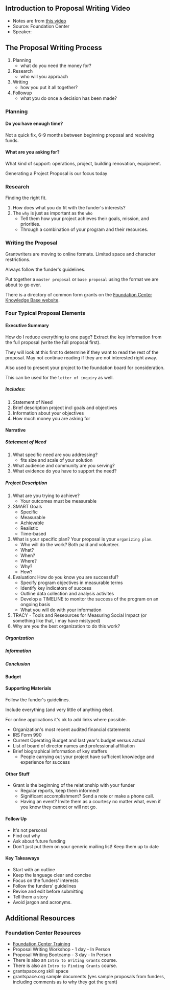 ## Introduction to Proposal Writing Video

- Notes are from [this video](https://www.youtube.com/watch?v=F1NhEhovepA)
- Source: Foundation Center
- Speaker: 



## The Proposal Writing Process


1. Planning
    - what do you need the money for?
1. Research
    - who will you approach
1. Writing
    - how you put it all together?
1. Followup
    - what you do once a decision has been made?


### Planning


#### Do you have enough time?

Not a quick fix, 6-9 months between beginning proposal and receiving funds.


#### What are you asking for?

What kind of support: operations, project, building renovation, equipment.

Generating a Project Proposal is our focus today


### Research

Finding the right fit.

1. How does what you do fit with the funder's interests?
1. The `why` is just as important as the `who`
    - Tell them how your project achieves their goals, mission, and priorities.
    - Through a combination of your program and their resources.


### Writing the Proposal

Grantwriters are moving to online formats. Limited space and character restrictions.

Always follow the funder's guidelines.

Put together a `master proposal` or `base proposal` using the format we are about to go over.

There is a directory of common form grants on the [Foundation Center Knowledge Base website](https://grantspace.org).


### Four Typical Proposal Elements


#### Executive Summary

How do I reduce everything to one page? Extract the key information from the full proposal (write the full proposal first).

They will look at this first to determine if they want to read the rest of the proposal. May not continue reading if they are not interested right away.

Also used to present your project to the foundation board for consideration.

This can be used for the `letter of inquiry` as well.


##### Includes:

1. Statement of Need
1. Brief description project incl goals and objectives
1. Information about your objectives
1. How much money you are asking for


#### Narrative



##### Statement of Need

1. What specific need are you addressing?
    - fits size and scale of your solution
1. What audience and community are you serving?
1. What evidence do you have to support the need?


##### Project Description

1. What are you trying to achieve?
    - Your outcomes must be measurable
1. SMART Goals
    - Specific
    - Measurable
    - Achievable
    - Realistic
    - Time-based
1. What is your specific plan? Your proposal is your `organizing plan`.
    - Who will do the work? Both paid and volunteer.
    - What?
    - When?
    - Where?
    - Why?
    - How?
1. Evaluation: How do you know you are successful?
    - Specify program objectives in measurable terms
    - Identify key indicators of success
    - Outline data collection and analysis activites
    - Develop a TIMELINE to monitor the success of the program on an ongoing basis
    - What you will do with your information
1. TRACY - Tools and Reseources for Measuring Social Impact (or something like that, i may have mistyped)
1. Why are you the best organization to do this work?
    



##### Organization


##### Information


##### Conclusion


#### Budget


#### Supporting Materials

Follow the funder's guidelines.

Include everything (and very little of anything else).

For online applications it's ok to add links where possible.

- Organization's most recent audited financial statements
- IRS Form 990
- Current Operating Budget and last year's budget versus actual
- List of board of director names and professional affiliation
- Brief biographical information of key staffers
    - People carrying out your project have sufficient knowledge and experience for success 


#### Other Stuff

- Grant is the beginning of the relationship with your funder
    - Regular reports, keep them informed!
    - Significant accomplishment? Send a note or make a phone call.
    - Having an event? Invite them as a courtesy no matter what, even if you know they cannot or will not go.


#### Follow Up

- It's not personal
- Find out why
- Ask about future funding
- Don't just put them on your generic mailing list! Keep them up to date


#### Key Takeaways

- Start with an outline
- Keep the language clear and concise
- Focus on the funders' interests
- Follow the funders' guidelines
- Revise and edit before submitting
- Tell them a story
- Avoid jargon and acronyms.


## Additional Resources


### Foundation Center Resources

- [Foundation Center Training](https://foundationcenter.org/training)
- Proposal Writing Workshop - 1 day - In Person
- Proposal Writing Bootcamp - 3 day - In Person
- There is also an `Intro to Writing Grants` course.
- There is also an `Intro to Finding Grants` course.
- grantspace.org skill space
- grantspace.org sample documents (yes sample proposals from funders, including comments as to why they got the grant)
